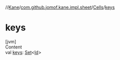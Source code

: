 //[Kane](../../index.md)/[com.github.jomof.kane.impl.sheet](../index.md)/[Cells](index.md)/[keys](keys.md)



# keys  
[jvm]  
Content  
val [keys](keys.md): [Set](https://kotlinlang.org/api/latest/jvm/stdlib/kotlin.collections/-set/index.html)<[Id](../../com.github.jomof.kane.impl/index.md#%5Bcom.github.jomof.kane.impl%2FId%2F%2F%2FPointingToDeclaration%2F%5D%2FClasslikes%2F-435107620)>  



